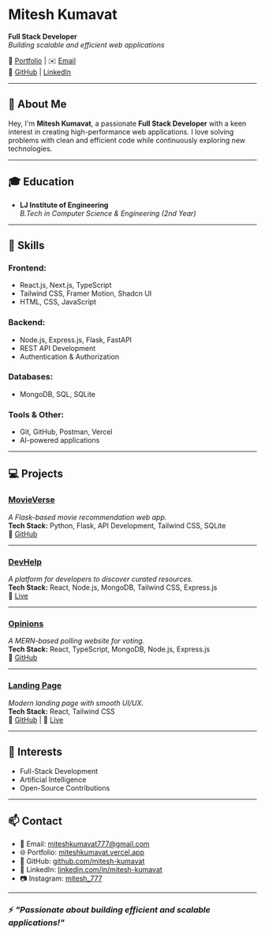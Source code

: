 # Mitesh Kumavat

**Full Stack Developer**  
_Building scalable and efficient web applications_  

📍 [Portfolio](https://miteshkumavat.vercel.app) | ✉️ [Email](mailto:miteshkumavat777@gmail.com)  
🔗 [GitHub](https://github.com/mitesh-kumavat) | [LinkedIn](https://linkedin.com/in/mitesh-kumavat)  

---

## 📝 About Me

Hey, I'm **Mitesh Kumavat**, a passionate **Full Stack Developer** with a keen interest in creating high-performance web applications. I love solving problems with clean and efficient code while continuously exploring new technologies.

---

## 🎓 Education

- **LJ Institute of Engineering**  
  _B.Tech in Computer Science & Engineering (2nd Year)_

---

## 🚀 Skills

### **Frontend:**
- React.js, Next.js, TypeScript
- Tailwind CSS, Framer Motion, Shadcn UI
- HTML, CSS, JavaScript

### **Backend:**
- Node.js, Express.js, Flask, FastAPI
- REST API Development
- Authentication & Authorization

### **Databases:**
- MongoDB, SQL, SQLite

### **Tools & Other:**
- Git, GitHub, Postman, Vercel
- AI-powered applications
---

## 💻 Projects

### **[MovieVerse](https://flask-movieverse.vercel.app/)**
_A Flask-based movie recommendation web app._  
**Tech Stack:** Python, Flask, API Development, Tailwind CSS, SQLite  
🔗 [GitHub](https://github.com/mitesh-kumavat/movieverse)

---

### **[DevHelp](https://devhelp.app/)**
_A platform for developers to discover curated resources._  
**Tech Stack:** React, Node.js, MongoDB, Tailwind CSS, Express.js  
🔗 [Live](https://devhelp.app/)

---

### **[Opinions](https://github.com/mitesh-kumavat/opinions)**
_A MERN-based polling website for voting._  
**Tech Stack:** React, TypeScript, MongoDB, Node.js, Express.js  
🔗 [GitHub](https://github.com/mitesh-kumavat/opinions)

---

### **[Landing Page](https://mitesh-page.vercel.app/)**
_Modern landing page with smooth UI/UX._  
**Tech Stack:** React, Tailwind CSS  
🔗 [GitHub](https://github.com/mitesh-kumavat/LandingPage) | 🔗 [Live](https://mitesh-page.vercel.app/)

---

## 📌 Interests

- Full-Stack Development
- Artificial Intelligence
- Open-Source Contributions
---

## 📫 Contact

- 📧 Email: [miteshkumavat777@gmail.com](mailto:miteshkumavat777@gmail.com)
- 🌐 Portfolio: [miteshkumavat.vercel.app](https://miteshkumavat.vercel.app)
- 🐙 GitHub: [github.com/mitesh-kumavat](https://github.com/mitesh-kumavat)
- 🔗 LinkedIn: [linkedin.com/in/mitesh-kumavat](https://linkedin.com/in/mitesh-kumavat)
- 📷 Instagram: [mitesh_777](https://instagram.com/mitesh_777)

---

### ⚡ *"Passionate about building efficient and scalable applications!"*
